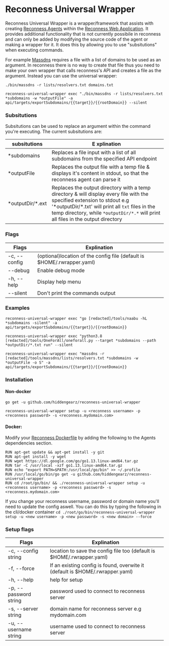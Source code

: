 # Reconness Universal Wrapper

Reconness Universal Wrapper is a wrapper/framework that assists with creating [Reconness Agents](https://github.com/reconness/reconness-agents) within the [Reconness Web Application](https://github.com/reconness/reconness). It provides additional functionality that is not currently possibile in reconness and can only be added by modifying the source code of the agent or making a wrapper for it. It does this by allowing you to use "subsitutions" when executing commands.

For example [Massdns](https://github.com/blechschmidt/massdns) requires a file with a list of domains to be used as an argument. In reconness there is no way to create that file thus you need to make your own wrapper that calls reconness's API and creates a file as the argument. Instead you can use the universal wrapper:

`./bin/massdns -r lists/resolvers.txt domains.txt`

`reconness-universal-wrapper exec "./bin/massdns -r lists/resolvers.txt *subdomains -w *outputFile" -a api/targets/exportSubdomains/{{target}}/{{rootDomain}} --silent`

### Subsitutions

Subsitutions can be used to replace an argument within the command you're executing. The current subsitutions are:

| subsitutions  |E xplination   | 
|---|---|
| *subdomains  | Replaces a file input with a list of all subdomains from the specified API endpoint  |
| *outputFile | Replaces the output file with a temp file & displays it's content in stdout, so that the reconness agent can parse it |
|  \*outputDir/*.ext | Replaces the output directory with a temp directory & will display every file with the specified extension to stdout e.g '*outputDir/\*.txt' will print all `txt` files in the temp directory, while `*outputDir/*.*` will print all files in the output directory    |

### Flags
| Flags  | Explination   | 
|---|---|
| -c, --config  | (optional)location of the config file (default is $HOME/.rwrapper.yaml) |
| --debug | Enable debug mode  |
| -h, --help | Display help menu  |
| --silent |  Don't print the commands output |

### Examples

`reconness-universal-wrapper exec "go [redacted]/tools/naabu -hL *subdomains -silent" -a api/targets/exportSubdomains/{{target}}/{{rootDomain}}`

`reconness-universal-wrapper exec "python3.8 [redacted]/tools/OneForAll/oneforall.py --target *subdomains --path *outputDir/*.txt run" --silent`

`reconness-universal-wrapper exec "massdns -r [redacted]/tools/massdns/lists/resolvers.txt *subdomains -w *outputFile -o S" -a api/targets/exportSubdomains/{{target}}/{{rootDomain}}`


### Installation

#### Non-docker

`go get -u github.com/hiddengearz/reconness-universal-wrapper`

`reconness-universal-wrapper setup -u <reconness username> -p <reconness password> -s <reconness.mydomain.com>`

#### Docker:

Modify your [Reconness Dockerfile](https://github.com/reconness/reconness/blob/master/src/Dockerfile) by adding the following to the Agents dependencies section.

```
RUN apt-get update && apt-get install -y git
RUN apt-get install -y wget
RUN wget https://dl.google.com/go/go1.13.linux-amd64.tar.gz
RUN tar -C /usr/local -xzf go1.13.linux-amd64.tar.gz
RUN echo "export PATH=$PATH:/usr/local/go/bin" >> ~/.profile
RUN /usr/local/go/bin/go get -u github.com/hiddengearz/reconness-universal-wrapper
RUN cd /root/go/bin/ && ./reconness-universal-wrapper setup -u <reconness username> -p <reconness password> -s <reconness.mydomain.com>
```

If you change your reconness username, password or domain name you'll need to update the config aswell. You can do this by typing the following in the cli/docker container `cd ./root/go/bin/reconness-universal-wrapper setup -u <new username> -p <new password> -s <new domain> --force`

### Setup flags
| Flags  | Explination   | 
|---|---|
|-c, --config string |     location to save the config file too (default is $HOME/.rwrapper.yaml) |
|-f, --force |             If an existing config is found, overwite it (default is $HOME/.rwrapper.yaml) |
|-h, --help |              help for setup |
|-p, --password string |   password used to connect to reconness server |
|-s, --server string |     domain name for reconness server e.g mydomain.com |
|-u, --username string |   username used to connect to reconness server |
